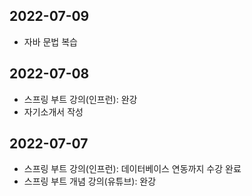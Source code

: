 ## 2022-07-09
- 자바 문법 복습


## 2022-07-08
- 스프링 부트 강의(인프런): 완강
- 자기소개서 작성

## 2022-07-07
- 스프링 부트 강의(인프런): 데이터베이스 연동까지 수강 완료
- 스프링 부트 개념 강의(유튜브): 완강

